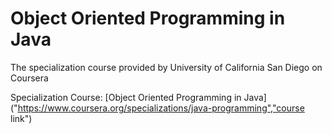 Object Oriented Programming in Java
=============
The specialization course provided by University of California San Diego on Coursera

Specialization Course:
[Object Oriented Programming in Java]("https://www.coursera.org/specializations/java-programming","course link") 

